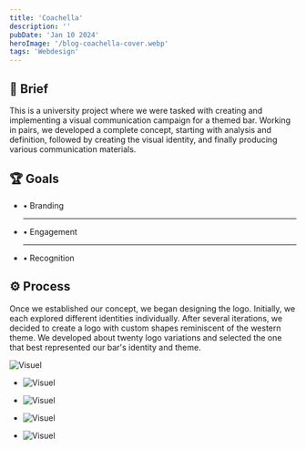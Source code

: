 ```yaml
---
title: 'Coachella'
description: ''
pubDate: 'Jan 10 2024'
heroImage: '/blog-coachella-cover.webp'
tags: 'Webdesign'
---
```


<section class="flex flex-col gap-3">

<div class="bg-white p-4 rounded-lg">

<h2 class="pb-3 font-bold font-fraunces">📝 Brief</h2>

<p class="text-sm text-justify ">
This is a university project where we were tasked with creating and implementing a visual communication campaign for a themed bar. Working in pairs, we developed a complete concept, starting with analysis and definition, followed by creating the visual identity, and finally producing various communication materials.
</p>

</div>

<div class="bg-white p-4 rounded-lg">

<h2 class="pb-2 font-bold font-fraunces"> 🏆 Goals</h2>

<ul class="text-sm">

<li class="py-2">• Branding</li>
<hr class="hr"/>
<li class="py-2">• Engagement</li>
<hr class="hr" />
<li class="py-2">• Recognition</li>

</ul>

</div>

<div class="bg-white p-4 rounded-lg">

<h2 class="pb-2 font-bold font-fraunces">⚙️ Process</h2>

<p class="text-sm px-2">
Once we established our concept, we began designing the logo. Initially, we each explored different identities individually. After several iterations, we decided to create a logo with custom shapes reminiscent of the western theme. We developed about twenty logo variations and selected the one that best represented our bar's identity and theme.


</p>

</div>

<div class="rounded-lg overflow-hidden">

![Visuel](/rustyspur/rusty-logos.png)

</div>

<ul class="flex rounded-md overflow-hidden">

<li class=" img ">

![Visuel](/rustyspur/rusty-menu1.png)
</li>

<li class="img">

![Visuel](/rustyspur/rusty-menu2.png)
</li>

</ul>


<ul class="flex rounded-md overflow-hidden">

<li class="img">

![Visuel](/rustyspur/rusty-menu3.png)
</li>

<li class="img">

![Visuel](/rustyspur/rusty-menu4.png)
</li>

</ul>

</section>

